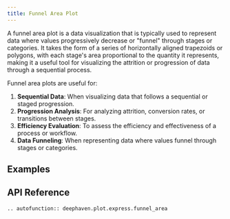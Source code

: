 ```yaml
---
title: Funnel Area Plot
---
```


A funnel area plot is a data visualization that is typically used to represent data where values progressively decrease or "funnel" through stages or categories. It takes the form of a series of horizontally aligned trapezoids or polygons, with each stage's area proportional to the quantity it represents, making it a useful tool for visualizing the attrition or progression of data through a sequential process.

Funnel area plots are useful for:

1. **Sequential Data**: When visualizing data that follows a sequential or staged progression.
2. **Progression Analysis**: For analyzing attrition, conversion rates, or transitions between stages.
3. **Efficiency Evaluation**: To assess the efficiency and effectiveness of a process or workflow.
4. **Data Funneling**: When representing data where values funnel through stages or categories.

## Examples

## API Reference
```{eval-rst}
.. autofunction:: deephaven.plot.express.funnel_area
```